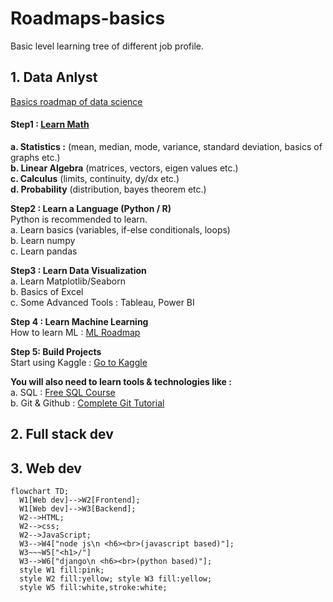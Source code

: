 # Roadmaps-basics
Basic level learning tree of different job profile.

## 1. Data Anlyst
<ins> Basics roadmap of data science</ins>  <h4>
Step1 : [Learn Math](https://mml-book.github.io/) </h4>
**a. Statistics :** (mean, median, mode, variance, standard deviation, basics of graphs etc.)  
**b. Linear Algebra** (matrices, vectors, eigen values etc.)  
**c. Calculus** (limits, continuity, dy/dx etc.)  
**d. Probability** (distribution, bayes theorem etc.)  

**Step2 : Learn a Language (Python / R)**  
Python is recommended to learn.  
a. Learn basics (variables, if-else conditionals, loops)  
b. Learn numpy  
c. Learn pandas  

**Step3 : Learn Data Visualization**  
a. Learn Matplotlib/Seaborn  
b. Basics of Excel  
c. Some Advanced Tools : Tableau, Power BI  

**Step 4 : Learn Machine Learning**  
How to learn ML : [ML Roadmap](https://www.youtube.com/watch?v=1vsmaEfbnoE)  

**Step 5: Build Projects**  
Start using Kaggle : [Go to Kaggle](https://www.kaggle.com/)  

**You will also need to learn tools & technologies like :**  
a. SQL : [Free SQL Course](https://www.youtube.com/watch?v=hlGoQC332VM)  
b. Git & Github : [Complete Git Tutorial](https://www.youtube.com/watch?v=Ez8F0nW6S-w)  

## 2. Full stack dev

## 3. Web dev
```mermaid
flowchart TD;
  W1[Web dev]-->W2[Frontend];
  W1[Web dev]-->W3[Backend];
  W2-->HTML;
  W2-->css;
  W2-->JavaScript;
  W3-->W4["node js\n <h6><br>(javascript based)"];
  W3~~~W5["<h1>/"]
  W3-->W6["django\n <h6><br>(python based)"];
  style W1 fill:pink;
  style W2 fill:yellow; style W3 fill:yellow;
  style W5 fill:white,stroke:white;
```
